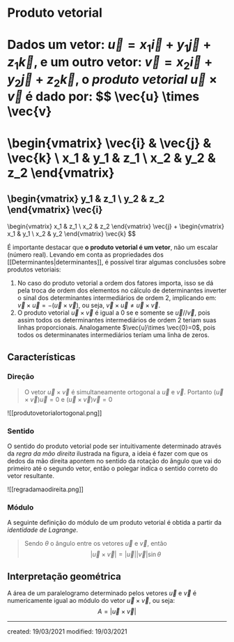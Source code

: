 # Produto vetorial
Dados um vetor: $\vec{u} = x_1 \vec{i} + y_1 \vec{j} + z_1 \vec{k}$, e um outro vetor: $\vec{v} = x_2 \vec{i} + y_2 \vec{j} + z_2 \vec{k}$, o *produto vetorial* $\vec{u} \times \vec{v}$ é dado por:
$$
\vec{u} \times \vec{v}
=
\begin{vmatrix}
  \vec{i} & \vec{j} & \vec{k} \\
  x_1 & y_1 & z_1 \\
  x_2 & y_2 & z_2
\end{vmatrix}
=

\begin{vmatrix}
  y_1 & z_1 \\
  y_2 & z_2
\end{vmatrix}
\vec{i}
-
\begin{vmatrix}
  x_1 & z_1 \\
  x_2 & z_2
\end{vmatrix}
\vec{j}
+
\begin{vmatrix}
  x_1 & y_1 \\
  x_2 & y_2
\end{vmatrix}
\vec{k}
$$

É importante destacar que **o produto vetorial é um vetor**, não um escalar (número real). Levando em conta as propriedades dos [[Determinantes|determinantes]], é possível tirar algumas conclusões sobre produtos vetoriais:
1. No caso do produto vetorial a ordem dos fatores importa, isso se dá pela troca de ordem dos elementos no cálculo de determinantes inverter o sinal dos determinantes intermediários de ordem 2, implicando em: $\vec{v}\times \vec{u}=-(\vec{u}\times \vec{v})$, ou seja, $\vec{v}\times \vec{u}\neq \vec{u}\times \vec{v}$. 
2. O produto vetorial $\vec{u}\times \vec{v}$ é igual a $0$ se e somente se $\vec{u}//\vec{v}$, pois assim todos os determinantes intermediários de ordem 2 teriam suas linhas proporcionais. Analogamente $\vec{u}\times \vec{0}=0$, pois todos os determinanates intermediários teríam uma linha de zeros.

## Características

### Direção
> O vetor $\vec{u}\times\vec{v}$ é simultaneamente ortogonal a $\vec{u}$ e $\vec{v}$. Portanto $(\vec{u}\times\vec{v})\vec{u} = 0$ e $(\vec{u}\times\vec{v})\vec{v} = 0$

![[produtovetorialortogonal.png]]

### Sentido
O sentido do produto vetorial pode ser intuitivamente determinado através da *regra da mão direita* ilustrada na figura, a ideia é fazer com que os dedos da mão direita apontem no sentido da rotação do ângulo que vai do primeiro até o segundo vetor, então o polegar indica o sentido correto do vetor resultante.

![[regradamaodireita.png]]

### Módulo
A seguinte definição do módulo de um produto vetorial é obtida a partir da *identidade de Lagrange*.
> Sendo $\theta$ o ângulo entre os vetores $\vec{u}$ e $\vec{v}$, então$$
|\vec{u}\times \vec{v}|=|\vec{u}||\vec{v}|\sin{\theta}
>$$

## Interpretação geométrica
A área de um paralelogramo determinado pelos vetores $\vec{u}$ e $\vec{v}$ é numericamente igual ao módulo do vetor $\vec{u}\times\vec{v}$, ou seja:
$$
  A=|\vec{u}\times \vec{v}|
$$


---

created: 19/03/2021
modified: 19/03/2021
